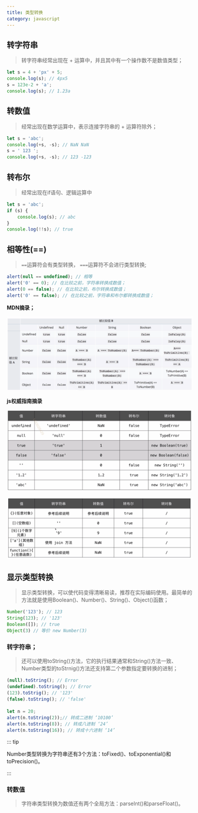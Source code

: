 ```yaml
---
title: 类型转换
category: javascript
---
```


## 转字符串

> 转字符串经常出现在 + 运算中，并且其中有一个操作数不是数值类型；

```javascript
let s = 4 + 'px' + 5;
console.log(s); // 4px5
s = 123e-2 + 'a';
console.log(s); // 1.23a
```

## 转数值

> 经常出现在数学运算中，表示连接字符串的 + 运算符除外；

```javascript
let s = 'abc';
console.log(+s, -s); // NaN NaN
s = ' 123 ';
console.log(+s, -s); // 123 -123
```

## 转布尔

> 经常出现在if语句、逻辑运算中

```javaScript
let s = 'abc';
if (s) {
    console.log(s); // abc
}
console.log(!!s); // true
```

## 相等性(==)

> `==`运算符会有类型转换， `===`运算符不会进行类型转换;

```javaScript
alert(null == undefined); // 相等
alert('0' == 0); // 在比较之前，字符串转换成数值；
alert(0 == false); // 在比较之前，布尔转换成数值；
alert('0' == false); // 在比较之前，字符串和布尔都转换成数值；
```

**MDN摘录；**

![image-20210518233400047](assets/image-20210518233400047.png)

**js权威指南摘录**

![image-20210518233502241](assets/image-20210518233502241.png)

![image-20210518233544320](assets/image-20210518233544320.png)

## 显示类型转换

> 显示类型转换，可以使代码变得清晰易读，推荐在实际编码使用。最简单的方法就是使用Boolean()、Number()、String()、Object()函数；

```javascript
Number('123'); // 123
String(123); // '123'
Boolean([]); // true
Object(3) // 等价 new Number(3)
```

### 转字符串；

> 还可以使用toString()方法，它的执行结果通常和String()方法一致、Number类型的toStrnig()方法还支持第二个参数指定要转换的进制；

```javascript
(null).toString(); // Error
(undefined).toString(); // Error
(123).toStrig(); // '123'
(false).toString(); // 'false'

let n = 20;
alert(n.toString(2));// 转成二进制 ‘10100’
alert(n.toString(8)); // 转成八进制 ‘24’
alert(n.toString(16)); // 转成十六进制 ‘14’

```

::: tip

Number类型转换为字符串还有3个方法：toFixed()、toExponential()和toPrecision()。

:::

### 转数值

> 字符串类型转换为数值还有两个全局方法：parseInt()和parseFloat()。


